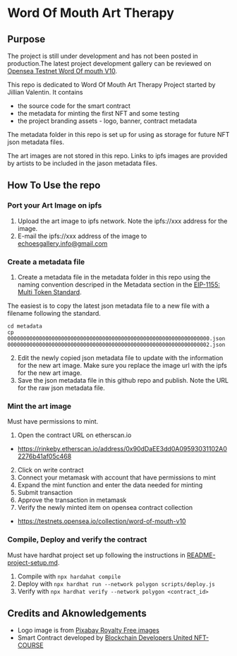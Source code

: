 # Word Of Mouth Art Therapy

## Purpose

The project is still under development and has not been posted in production.The latest project development gallery can be reviewed on [Opensea Testnet Word Of mouth V10](https://testnets.opensea.io/collection/word-of-mouth-v10).

This repo is dedicated to Word Of Mouth Art Therapy Project started by Jillian Valentin. It contains 
* the source code for the smart contract
* the metadata for minting the first NFT and some testing
* the project branding assets - logo, banner, contract metadata 

The metadata folder in this repo is set up for using as storage for future NFT json metadata files. 

The art images are not stored in this repo. Links to ipfs images are provided by artists to be included in the jason metadata files.

## How To Use the repo

### Port your Art Image on ipfs

1. Upload the art image to ipfs network. Note the ipfs://xxx address for the image.
1. E-mail the ipfs://xxx address of the image to echoesgallery.info@gmail.com

### Create a metadata file

1. Create a metadata file in the metadata folder in this repo using the naming convention descriped in the Metadata section in the [EIP-1155: Multi Token Standard](https://eips.ethereum.org/EIPS/eip-1155).

The easiest is to copy the latest json metadata file to a new file with a filename following the standard.
```
cd metadata
cp 0000000000000000000000000000000000000000000000000000000000000000.json 0000000000000000000000000000000000000000000000000000000000000002.json
```

2. Edit the newly copied json metadata file to update with the information for the new art image. Make sure you replace the image url with the ipfs for the new art image.
3. Save the json metadata file in this github repo and publish. Note the URL for the raw json metadata file.

### Mint the art image
Must have permissions to mint.

1. Open the contract URL on etherscan.io
- https://rinkeby.etherscan.io/address/0x90dDaEE3dd0A09593031102A02276b41af05c468
2. Click on write contract 
4. Connect your metamask with account that have permissions to mint
3. Expand the mint function and enter the data needed for minting
5. Submit transaction
6. Approve the transaction in metamask
7. Verify the newly minted item on opensea contract collection
- https://testnets.opensea.io/collection/word-of-mouth-v10

### Compile, Deploy and verify the contract
Must have hardhat project set up following the instructions in [README-project-setup.md](https://github.com/BlockDevsUnited/NFT-COURSE/blob/main/README-project-setup.md). 
1. Compile with ```npx hardahat compile```
1. Deploy with ```npx hardhat run --network polygon scripts/deploy.js```
1. Verify with ```npx hardhat verify --network polygon <contract_id>```

## Credits and Aknowledgements
- Logo image is from [Pixabay Royalty Free images](https://pixabay.com/photos/people-viewer-exhibition-2944064/)
- Smart Contract developed by [Blockchain Developers United NFT-COURSE](https://github.com/BlockDevsUnited/NFT-COURSE)